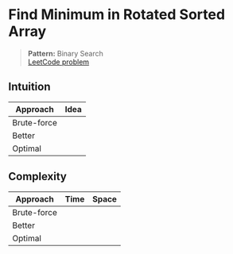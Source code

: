 # Find Minimum in Rotated Sorted Array

> **Pattern:** Binary Search  
> [LeetCode problem](https://leetcode.com/problems/find-minimum-in-rotated-sorted-array/)

## Intuition

| Approach | Idea |
|----------|------|
| Brute-force | |
| Better | |
| Optimal | |

## Complexity

| Approach  | Time | Space |
|-----------|------|-------|
| Brute-force |  |  |
| Better |  |  |
| Optimal |  |  |

